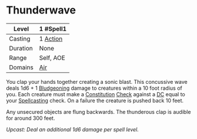 # Thunderwave

| Level    | 1 #Spell1                                           |
| -------- | --------------------------------------------------- |
| Casting  | 1 [Action](../../../../Game%20Procedures/Action.md) |
| Duration | None                                                |
| Range    | Self, AOE                                           |
| Domains  | [Air](../../../Spell%20Domains/Air.md)              |

You clap your hands together creating a sonic blast. This concussive wave deals 1d6 + 1 [Bludgeoning](../../../../Damage%20Types/Bludgeoning.md) damage to creatures within a 10 foot radius of you. Each creature must make a [Constitution](../../../../Player%20Characters/Chosen%20Statistics/Constitution.md) [Check](../../../../Game%20Procedures/Check.md) against a [DC](../../../../Game%20Procedures/DC.md) equal to your [Spellcasting](../../../Spellcasting.md) check. On a failure the creature is pushed back 10 feet.

Any unsecured objects are flung backwards. The thunderous clap is audible for around 300 feet.

*Upcast: Deal an additional 1d6 damage per spell level.*
